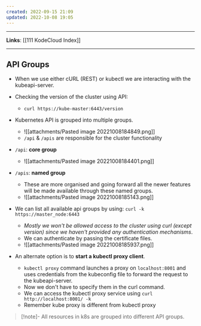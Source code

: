 ```yaml
---
created: 2022-09-15 21:09
updated: 2022-10-08 19:05
---
```

---
**Links**: [[111 KodeCloud Index]]

---
## API Groups
- When we use either cURL (REST) or kubectl we are interacting with the kubeapi-server.
- Checking the version of the cluster using API:
	- `curl https://kube-master:6443/version`

- Kubernetes API is grouped into multiple groups.
	- ![[attachments/Pasted image 20221008184849.png]]
	- `/api` & `/apis` are responsible for the cluster functionality
- `/api`: **core group**
	- ![[attachments/Pasted image 20221008184401.png]]
- `/apis`: **named group**
	- These are more organised and going forward all the newer features will be made available through these named groups.
	- ![[attachments/Pasted image 20221008185143.png]]
- We can list all available api groups by using: `curl -k https://master_node:6443`
	- *Mostly we won't be allowed access to the cluster using curl (except version) since we haven't provided any authentication mechanisms*.
	- We can authenticate by passing the certificate files.
	- ![[attachments/Pasted image 20221008185937.png]]

- An alternate option is to **start a kubectl proxy client**. 
	- `kubectl proxy` command launches a proxy on `localhost:8001` and uses credentials from the kubeconfig file to forward the request to the kubeapi-server.
	- Now we don't have to specify them in the curl command.
	- We can access the kubectl proxy service using `curl http://localhost:8001/ -k`
	- Remember kube proxy is different from kubectl proxy

> [!note]- All resources in k8s are grouped into different API groups.